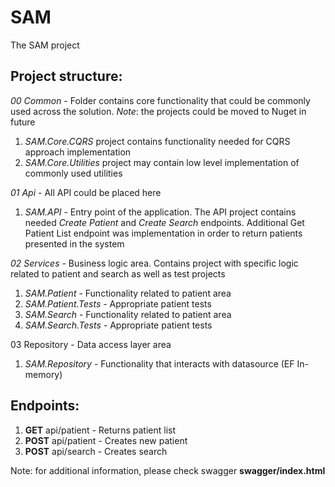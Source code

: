 # SAM
The SAM project

## Project structure:
  _00 Common_ - Folder contains core functionality that could be commonly used across the solution. _Note_: the projects could be moved to Nuget in future
  1. _SAM.Core.CQRS_ project contains functionality needed for CQRS approach implementation
  2. _SAM.Core.Utilities_ project may contain low level implementation of commonly used utilities
    
  _01 Api_ - All API could be placed here
  1. _SAM.API_ - Entry point of the application. The API project contains needed _Create Patient_ and _Create Search_ endpoints. Additional Get Patient List endpoint was implementation in order to return patients presented in the system

  _02 Services_ - Business logic area. Contains project with specific logic related to patient and search as well as test projects
  1. _SAM.Patient_ - Functionality related to patient area
  2. _SAM.Patient.Tests_ - Appropriate patient tests
  3. _SAM.Search_ - Functionality related to patient area
  4. _SAM.Search.Tests_ - Appropriate patient tests

  03 Repository - Data access layer area
  1. _SAM.Repository_ - Functionality that interacts with datasource (EF In-memory)


## Endpoints:
1. **GET** api/patient - Returns patient list
2. **POST** api/patient - Creates new patient
3. **POST** api/search - Creates search

Note: for additional information, please check swagger **swagger/index.html**
